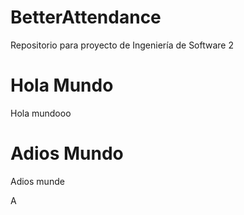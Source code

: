 # BetterAttendance
Repositorio para proyecto de Ingeniería de Software 2

# Hola Mundo
Hola mundooo

# Adios Mundo
Adios munde

A
